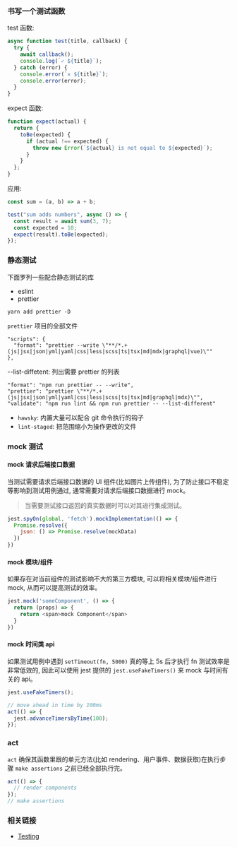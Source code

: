 ### 书写一个测试函数

test 函数:

```js
async function test(title, callback) {
  try {
    await callback();
    console.log(`✓ ${title}`);
  } catch (error) {
    console.error(`✕ ${title}`);
    console.error(error);
  }
}
```

expect 函数:

```js
function expect(actual) {
  return {
    toBe(expected) {
      if (actual !== expected) {
        throw new Error(`${actual} is not equal to ${expected}`);
      }
    }
  };
}
```

应用:

```js
const sum = (a, b) => a + b;

test("sum adds numbers", async () => {
  const result = await sum(3, 7);
  const expected = 10;
  expect(result).toBe(expected);
});
```

### 静态测试

下面罗列一些配合静态测试的库

* eslint
* prettier

```
yarn add prettier -D
```

`prettier` 项目的全部文件

```
"scripts": {
  "format": "prettier --write \"**/*.+(js|jsx|json|yml|yaml|css|less|scss|ts|tsx|md|mdx|graphql|vue)\""
},
```

--list-diffetent: 列出需要 prettier 的列表

```
"format": "npm run prettier -- --write",
"prettier": "prettier \"**/*.+(js|jsx|json|yml|yaml|css|less|scss|ts|tsx|md|graphql|mdx)\"",
"validate": "npm run lint && npm run prettier -- --list-different"
```

* `hawsky`: 内置大量可以配合 git 命令执行的钩子
* `lint-staged`: 把范围缩小为操作更改的文件

### mock 测试

#### mock 请求后端接口数据

当测试需要请求后端接口数据的 UI 组件(比如图片上传组件), 为了防止接口不稳定等影响到测试用例通过, 通常需要对请求后端接口数据进行 mock。

> 当需要测试接口返回的真实数据时可以对其进行集成测试。

```js
jest.spyOn(global, 'fetch').mockImplementation(() => {
  Promise.resolve({
    json: () => Promise.resolve(mockData)
  })
})
```

#### mock 模块/组件

如果存在对当前组件的测试影响不大的第三方模块, 可以将相关模块/组件进行 mock, 从而可以提高测试的效率。

```js
jest.mock('someComponent', () => {
  return (props) => {
    return <span>mock Component</span>
  }
})
```

#### mock 时间类 api

如果测试用例中遇到 `setTimeout(fn, 5000)` 真的等上 5s 后才执行 fn 测试效率是非常低效的, 因此可以使用 jest 提供的 `jest.useFakeTimers()` 来 mock 与时间有关的 api。

```js
jest.useFakeTimers();

// move ahead in time by 100ms
act(() => {
  jest.advanceTimersByTime(100);
});
```

### act

`act` 确保其函数里跟的单元方法(比如 rendering、用户事件、数据获取)在执行步骤 `make assertions` 之前已经全部执行完。

```js
act(() => {
  // render components
});
// make assertions
```

### 相关链接

* [Testing](https://reactjs.org/docs/testing-recipes.html)